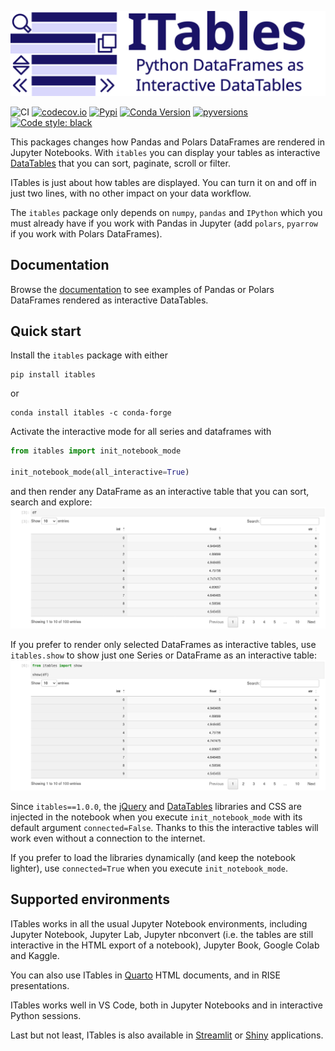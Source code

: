 ![ITables logo](https://raw.githubusercontent.com/mwouts/itables/3f8e8bd75af7ad38a500518fcb4fbbc370ea6c4c/itables/logo/wide.svg)

![CI](https://github.com/mwouts/itables/actions/workflows/continuous-integration.yml/badge.svg?branch=main)
[![codecov.io](https://codecov.io/github/mwouts/itables/coverage.svg?branch=main)](https://codecov.io/github/mwouts/itables?branch=main)
[![Pypi](https://img.shields.io/pypi/v/itables.svg)](https://pypi.python.org/pypi/itables)
[![Conda Version](https://img.shields.io/conda/vn/conda-forge/itables.svg)](https://anaconda.org/conda-forge/itables)
[![pyversions](https://img.shields.io/pypi/pyversions/itables.svg)](https://pypi.python.org/pypi/itables)
[![Code style: black](https://img.shields.io/badge/code%20style-black-000000.svg)](https://github.com/psf/black)

This packages changes how Pandas and Polars DataFrames are rendered in Jupyter Notebooks.
With `itables` you can display your tables as interactive [DataTables](https://datatables.net/)
that you can sort, paginate, scroll or filter.

ITables is just about how tables are displayed. You can turn it on and off in just two lines,
with no other impact on your data workflow.

The `itables` package only depends on `numpy`, `pandas` and `IPython`
which you must already have if you work with Pandas in Jupyter (add `polars`, `pyarrow` if you
work with Polars DataFrames).

## Documentation

Browse the [documentation](https://mwouts.github.io/itables/) to see
examples of Pandas or Polars DataFrames rendered as interactive DataTables.

## Quick start

Install the `itables` package with either
```shell
pip install itables
```

or
```shell
conda install itables -c conda-forge
```

Activate the interactive mode for all series and dataframes with
```python
from itables import init_notebook_mode

init_notebook_mode(all_interactive=True)
```
and then render any DataFrame as an interactive table that you can sort, search and explore:
![df](docs/df_example.png)

If you prefer to render only selected DataFrames as interactive tables, use `itables.show` to show just one Series or DataFrame as an interactive table:
![show](docs/show_df.png)

Since `itables==1.0.0`, the [jQuery](https://jquery.com/) and [DataTables](https://datatables.net/) libraries and CSS
are injected in the notebook when you execute `init_notebook_mode` with its default argument `connected=False`.
Thanks to this the interactive tables will work even without a connection to the internet.

If you prefer to load the libraries dynamically (and keep the notebook lighter), use `connected=True` when you
execute `init_notebook_mode`.

## Supported environments

ITables works in all the usual Jupyter Notebook environments, including Jupyter Notebook, Jupyter Lab, Jupyter nbconvert (i.e. the tables are still interactive in the HTML export of a notebook), Jupyter Book, Google Colab and Kaggle.

You can also use ITables in [Quarto](https://mwouts.github.io/itables/quarto.html) HTML documents, and in RISE presentations.

ITables works well in VS Code, both in Jupyter Notebooks and in interactive Python sessions.

Last but not least, ITables is also available in
[Streamlit](https://mwouts.github.io/itables/streamlit.html) or
[Shiny](https://mwouts.github.io/itables/shiny.html) applications.
